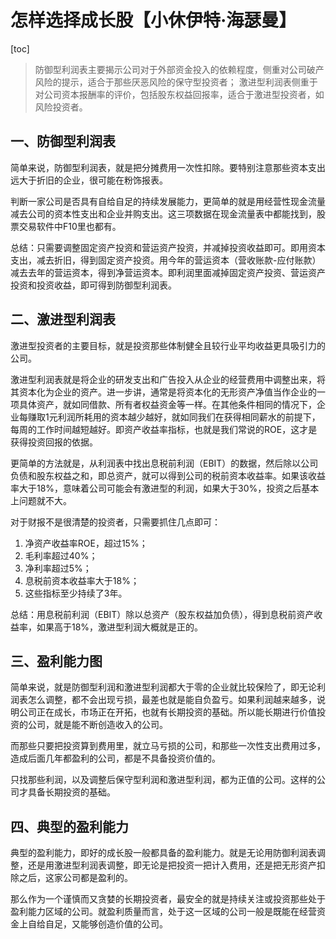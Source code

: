 # 怎样选择成长股【小休伊特·海瑟曼】

[toc]

> 防御型利润表主要揭示公司对于外部资金投入的依赖程度，侧重对公司破产风险的提示，适合于那些厌恶风险的保守型投资者；
> 激进型利润表侧重于对公司资本报酬率的评价，包括股东权益回报率，适合于激进型投资者，如风险投资者。

## 一、防御型利润表

简单来说，防御型利润表，就是把分摊费用一次性扣除。要特别注意那些资本支出远大于折旧的企业，很可能在粉饰报表。

判断一家公司是否具有自给自足的持续发展能力，更简单的就是用经营性现金流量减去公司的资本性支出和企业并购支出。这三项数据在现金流量表中都能找到，股票交易软件中F10里也都有。

总结：只需要调整固定资产投资和营运资产投资，并减掉投资收益即可。即用资本支出，减去折旧，得到固定资产投资。用今年的营运资本（营收账款-应付账款）减去去年的营运资本，得到净营运资本。即利润里面减掉固定资产投资、营运资产投资和投资收益，即可得到防御型利润表。


## 二、激进型利润表

激进型投资者的主要目标，就是投资那些体制健全且较行业平均收益更具吸引力的公司。

激进型利润表就是将企业的研发支出和广告投入从企业的经营费用中调整出来，将其资本化为企业的资产。进一步讲，通常是将资本化的无形资产净值当作企业的一项具体资产，就如同借款、所有者权益资金等一样。在其他条件相同的情况下，企业每赚取1元利润所耗用的资本越少越好，就如同我们在获得相同薪水的前提下，每周的工作时间越短越好。即资产收益率指标，也就是我们常说的ROE，这才是获得投资回报的依据。

更简单的方法就是，从利润表中找出息税前利润（EBIT）的数据，然后除以公司负债和股东权益之和，即总资产，就可以得到公司的税前资本收益率。如果该收益率大于18%，意味着公司可能会有激进型的利润，如果大于30%，投资之后基本上问题就不大。

对于财报不是很清楚的投资者，只需要抓住几点即可：
1. 净资产收益率ROE，超过15%；
2. 毛利率超过40%；
3. 净利率超过5%；
4. 息税前资本收益率大于18%；
5. 这些指标至少持续了3年。

总结：用息税前利润（EBIT）除以总资产（股东权益加负债），得到息税前资产收益率，如果高于18%，激进型利润大概就是正的。


## 三、盈利能力图

简单来说，就是防御型利润和激进型利润都大于零的企业就比较保险了，即无论利润表怎么调整，都不会出现亏损，最差也就是能自负盈亏。如果利润越来越多，说明公司正在成长，市场正在开拓，也就有长期投资的基础。所以能长期进行价值投资的公司，就是能不断创造收入的公司。

而那些只要把投资算到费用里，就立马亏损的公司，和那些一次性支出费用过多，造成后面几年都盈利的公司，都是不具备投资价值的。

只找那些利润，以及调整后保守型利润和激进型利润，都为正值的公司。这样的公司才具备长期投资的基础。


## 四、典型的盈利能力

典型的盈利能力，即好的成长股一般都具备的盈利能力。就是无论用防御利润表调整，还是用激进型利润表调整，即无论是把投资一把计入费用，还是把无形资产扣除之后，这家公司都是盈利的。

那么作为一个谨慎而又贪婪的长期投资者，最安全的就是持续关注或投资那些处于盈利能力区域的公司。就盈利质量而言，处于这一区域的公司一般是既能在经营资金上自给自足，又能够创造价值的公司。




